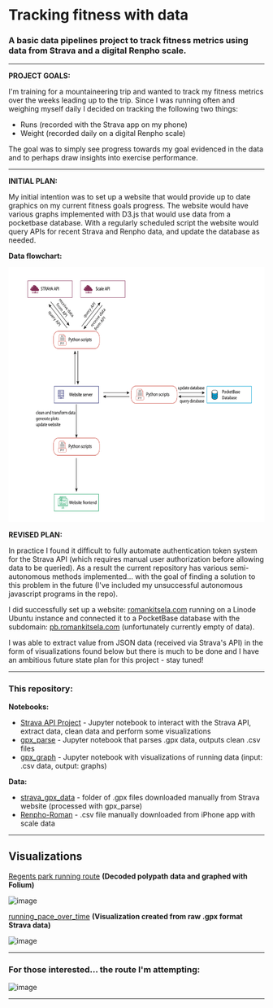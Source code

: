 # Tracking fitness with data

### A basic data pipelines project to track fitness metrics using data from Strava and a digital Renpho scale.

<hr>

**PROJECT GOALS:** 

I'm training for a mountaineering trip and wanted to track my fitness metrics over the weeks leading up to the trip. Since I was running often and weighing myself daily I decided on tracking the following two things:

- Runs (recorded with the Strava app on my phone)
- Weight (recorded daily on a digital Renpho scale)

The goal was to simply see progress towards my goal evidenced in the data and to perhaps draw insights into exercise performance.

<hr>

**INITIAL PLAN:**

My initial intention was to set up a website that would provide up to date graphics on my current fitness goals progress. The website would have various graphs implemented with D3.js that would use data from a pocketbase database. With a regularly scheduled script the website would query APIs for recent Strava and Renpho data, and update the database as needed.

**Data flowchart:**

<img src="https://github.com/Pova/tracking-fitness-with-data/blob/main/data_flowchart.png" style="height:500px"></img>

**REVISED PLAN:**

In practice I found it difficult to fully automate authentication token system for the Strava API (which requires manual user authorization before allowing data to be queried). As a result the current repository has various semi-autonomous methods implemented... with the goal of finding a solution to this problem in the future (I've included my unsuccessful autonomous javascript programs in the repo).

I did successfully set up a website: [romankitsela.com](romankitsela.com) running on a Linode Ubuntu instance and connected it to a PocketBase database with the subdomain: [pb.romankitsela.com](pb.romankitsela.com) (unfortunately currently empty of data).

I was able to extract value from JSON data (received via Strava's API) in the form of visualizations found below but there is much to be done and I have an ambitious future state plan for this project - stay tuned!

<hr>

### This repository:

**Notebooks:**
- [Strava API Project](https://github.com/Pova/tracking-fitness-with-data/blob/main/Strava%20API%20project.ipynb) - Jupyter notebook to interact with the Strava API, extract data, clean data and perform some visualizations 
- [gpx_parse](https://github.com/Pova/tracking-fitness-with-data/blob/main/strava_gpx/gpx_parse.ipynb) - Jupyter notebook that parses .gpx data, outputs clean .csv files
- [gpx_graph](https://github.com/Pova/tracking-fitness-with-data/blob/main/strava_gpx/gpx_graph.ipynb) - Jupyter notebook with visualizations of running data (input: .csv data, output: graphs) 

**Data:**
- [strava_gpx_data](https://github.com/Pova/tracking-fitness-with-data/tree/main/strava_gpx/strava_gpx_data) - folder of .gpx files downloaded manually from Strava website (processed with gpx_parse)
- [Renpho-Roman](https://github.com/Pova/tracking-fitness-with-data/blob/main/Renpho-Roman.csv) - .csv file manually downloaded from iPhone app with scale data 

<hr>

## Visualizations

[Regents park running route](https://github.com/Pova/tracking-fitness-with-data/blob/main/running_route.png) **(Decoded polypath data and graphed with Folium)**

![image](https://github.com/Pova/tracking-fitness-with-data/assets/25727048/2b95c782-6dc5-460f-b71b-2ad6956c41af)

[running_pace_over_time](https://github.com/Pova/tracking-fitness-with-data/blob/main/strava_gpx/running_pace_over_time.png) **(Visualization created from raw .gpx format Strava data)**

![image](https://github.com/Pova/tracking-fitness-with-data/assets/25727048/3c25f828-a8a3-4612-be27-6d886a5b4483)

<hr>

### For those interested... the route I'm attempting:

![image](https://github.com/Pova/tracking-fitness-with-data/assets/25727048/618d4653-cd41-4bda-94da-97ec19387dc5)

<hr>

